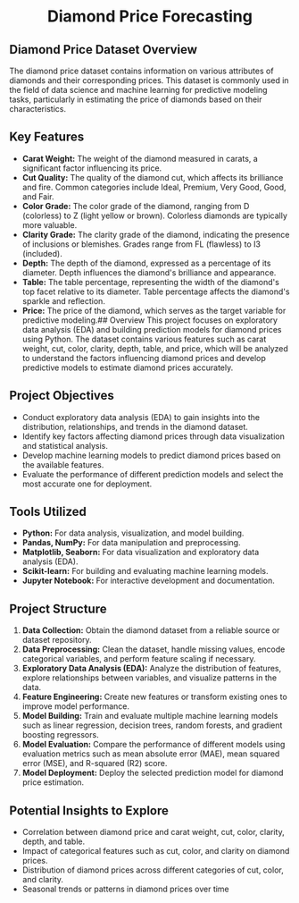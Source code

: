  </a>
<h1 align="center">Diamond Price Forecasting</h3>



##  Diamond Price Dataset Overview
The diamond price dataset contains information on various attributes of diamonds and their corresponding prices. This dataset is commonly used in the field of data science and machine learning for predictive modeling tasks, particularly in estimating the price of diamonds based on their characteristics.

## Key Features
- **Carat Weight:** The weight of the diamond measured in carats, a significant factor influencing its price.
- **Cut Quality:** The quality of the diamond cut, which affects its brilliance and fire. Common categories include Ideal, Premium, Very Good, Good, and Fair.
- **Color Grade:** The color grade of the diamond, ranging from D (colorless) to Z (light yellow or brown). Colorless diamonds are typically more valuable.
- **Clarity Grade:** The clarity grade of the diamond, indicating the presence of inclusions or blemishes. Grades range from FL (flawless) to I3 (included).
- **Depth:** The depth of the diamond, expressed as a percentage of its diameter. Depth influences the diamond's brilliance and appearance.
- **Table:** The table percentage, representing the width of the diamond's top facet relative to its diameter. Table percentage affects the diamond's sparkle and reflection.
- **Price:** The price of the diamond, which serves as the target variable for predictive modeling.## Overview
This project focuses on exploratory data analysis (EDA) and building prediction models for diamond prices using Python. The dataset contains various features such as carat weight, cut, color, clarity, depth, table, and price, which will be analyzed to understand the factors influencing diamond prices and develop predictive models to estimate diamond prices accurately.

## Project Objectives
- Conduct exploratory data analysis (EDA) to gain insights into the distribution, relationships, and trends in the diamond dataset.
- Identify key factors affecting diamond prices through data visualization and statistical analysis.
- Develop machine learning models to predict diamond prices based on the available features.
- Evaluate the performance of different prediction models and select the most accurate one for deployment.

## Tools Utilized
- **Python:** For data analysis, visualization, and model building.
- **Pandas, NumPy:** For data manipulation and preprocessing.
- **Matplotlib, Seaborn:** For data visualization and exploratory data analysis (EDA).
- **Scikit-learn:** For building and evaluating machine learning models.
- **Jupyter Notebook:** For interactive development and documentation.

## Project Structure
1. **Data Collection:** Obtain the diamond dataset from a reliable source or dataset repository.
2. **Data Preprocessing:** Clean the dataset, handle missing values, encode categorical variables, and perform feature scaling if necessary.
3. **Exploratory Data Analysis (EDA):** Analyze the distribution of features, explore relationships between variables, and visualize patterns in the data.
4. **Feature Engineering:** Create new features or transform existing ones to improve model performance.
5. **Model Building:** Train and evaluate multiple machine learning models such as linear regression, decision trees, random forests, and gradient boosting regressors.
6. **Model Evaluation:** Compare the performance of different models using evaluation metrics such as mean absolute error (MAE), mean squared error (MSE), and R-squared (R2) score.
7. **Model Deployment:** Deploy the selected prediction model for diamond price estimation.

## Potential Insights to Explore
- Correlation between diamond price and carat weight, cut, color, clarity, depth, and table.
- Impact of categorical features such as cut, color, and clarity on diamond prices.
- Distribution of diamond prices across different categories of cut, color, and clarity.
- Seasonal trends or patterns in diamond prices over time
